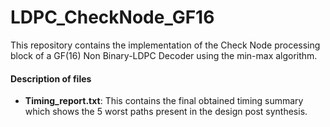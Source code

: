 <h1> LDPC_CheckNode_GF16</h1>
<p>
This repository contains the implementation of the Check Node processing block of a GF(16) Non Binary-LDPC Decoder using the min-max algorithm.
</p>
<h4>Description of files</h4>
<ul>
<li><strong>Timing_report.txt</strong>: This contains the final obtained timing summary which shows the 5 worst paths present in the design post synthesis.</li>
</ul>

